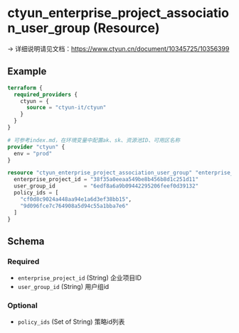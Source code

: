 # ctyun_enterprise_project_association_user_group (Resource)
-> 详细说明请见文档：https://www.ctyun.cn/document/10345725/10356399



## Example

```terraform
terraform {
  required_providers {
    ctyun = {
      source = "ctyun-it/ctyun"
    }
  }
}

# 可参考index.md，在环境变量中配置ak、sk、资源池ID、可用区名称
provider "ctyun" {
  env = "prod"
}

resource "ctyun_enterprise_project_association_user_group" "enterprise_project_association_user_group_test" {
  enterprise_project_id = "38f35a0eeaa549be8b456b8d1c251d11"
  user_group_id         = "6edf8a6a9b09442295206feef0d39132"
  policy_ids = [
    "cf0d8c9024a448aa94e1a6d3ef38bb15",
    "9d096fce7c764908a5d94c55a1bba7e6"
  ]
}
```

<!-- schema generated by tfplugindocs -->
## Schema

### Required

- `enterprise_project_id` (String) 企业项目ID
- `user_group_id` (String) 用户组id

### Optional

- `policy_ids` (Set of String) 策略id列表